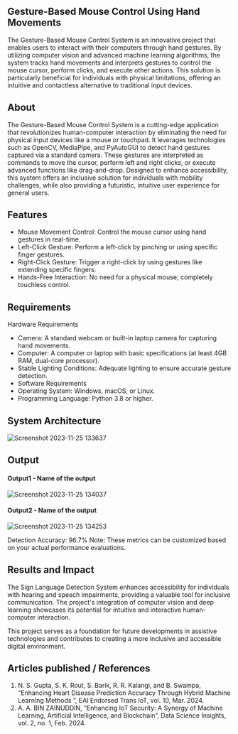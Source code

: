 ## Gesture-Based Mouse Control Using Hand Movements
  The Gesture-Based Mouse Control System is an innovative project that enables users to interact with their computers through hand gestures. By utilizing computer vision and advanced machine learning algorithms, the system tracks hand movements and interprets gestures to control the mouse cursor, perform clicks, and execute other actions. This solution is particularly beneficial for individuals with physical limitations, offering an intuitive and contactless alternative to traditional input devices.

## About

  The Gesture-Based Mouse Control System is a cutting-edge application that revolutionizes human-computer interaction by eliminating the need for physical input devices like a mouse or touchpad. It leverages technologies such as OpenCV, MediaPipe, and PyAutoGUI to detect hand gestures captured via a standard camera. These gestures are interpreted as commands to move the cursor, perform left and right clicks, or execute advanced functions like drag-and-drop. Designed to enhance accessibility, this system offers an inclusive solution for individuals with mobility challenges, while also providing a futuristic, intuitive user experience for general users.








## Features
<!--List the features of the project as shown below-->
- Mouse Movement Control: Control the mouse cursor using hand gestures in real-time.
- Left-Click Gesture: Perform a left-click by pinching or using specific finger gestures.
- Right-Click Gesture: Trigger a right-click by using gestures like extending specific fingers.
- Hands-Free Interaction: No need for a physical mouse; completely touchless control.


## Requirements
<!--List the requirements of the project as shown below-->
Hardware Requirements
- Camera: A standard webcam or built-in laptop camera for capturing hand movements.
- Computer: A computer or laptop with basic specifications (at least 4GB RAM, dual-core processor).
- Stable Lighting Conditions: Adequate lighting to ensure accurate gesture detection.
- Software Requirements
- Operating System: Windows, macOS, or Linux.
- Programming Language: Python 3.8 or higher.

## System Architecture
<!--Embed the system architecture diagram as shown below-->

![Screenshot 2023-11-25 133637](https://github.com/<<yourusername>>/Hand-Gesture-Recognition-System/assets/75235455/a60c11f3-0a11-47fb-ac89-755d5f45c995)


## Output

<!--Embed the Output picture at respective places as shown below as shown below-->
#### Output1 - Name of the output

![Screenshot 2023-11-25 134037](https://github.com/<<yourusername>>/Hand-Gesture-Recognition-System/assets/75235455/8c2b6b5c-5ed2-4ec4-b18e-5b6625402c16)

#### Output2 - Name of the output
![Screenshot 2023-11-25 134253](https://github.com/<<yourusername>>/Hand-Gesture-Recognition-System/assets/75235455/5e05c981-05ca-4aaa-aea2-d918dcf25cb7)

Detection Accuracy: 96.7%
Note: These metrics can be customized based on your actual performance evaluations.


## Results and Impact
<!--Give the results and impact as shown below-->
The Sign Language Detection System enhances accessibility for individuals with hearing and speech impairments, providing a valuable tool for inclusive communication. The project's integration of computer vision and deep learning showcases its potential for intuitive and interactive human-computer interaction.

This project serves as a foundation for future developments in assistive technologies and contributes to creating a more inclusive and accessible digital environment.

## Articles published / References
1. N. S. Gupta, S. K. Rout, S. Barik, R. R. Kalangi, and B. Swampa, “Enhancing Heart Disease Prediction Accuracy Through Hybrid Machine Learning Methods ”, EAI Endorsed Trans IoT, vol. 10, Mar. 2024.
2. A. A. BIN ZAINUDDIN, “Enhancing IoT Security: A Synergy of Machine Learning, Artificial Intelligence, and Blockchain”, Data Science Insights, vol. 2, no. 1, Feb. 2024.




